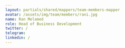 ```yaml
---
layout: partials/shared/mappers/team-members-mapper
avatar: /assets/img/team/members/rani.jpg
name: Ran Melamed
role: Head of Business Development
twitter: /
telegram:
linkedin: /
---
```


